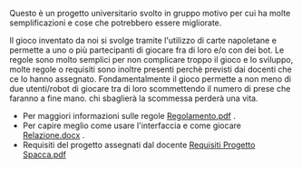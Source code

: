 Questo è un progetto universitario svolto in gruppo motivo per cui ha molte semplificazioni e cose che potrebbero essere migliorate.

Il gioco inventato da noi si svolge tramite l'utilizzo di carte napoletane e permette a uno o più partecipanti di giocare fra di loro e/o con dei bot. 
Le regole sono molto semplici per non complicare troppo il gioco e lo sviluppo, molte regole o requisiti sono inoltre presenti perchè previsti dai docenti che ce lo hanno assegnato. 
Fondamentalmente il gioco permette a non meno di due utenti/robot di giocare tra di loro scommettendo il numero di prese che faranno a fine mano. chi sbaglierà la scommessa perderà una vita.

* Per maggiori informazioni sulle regole [Regolamento.pdf](Documentazione/Regolamento.pdf) .
* Per capire meglio come usare l'interfaccia e come giocare [Relazione.docx](Documentazione/Relazione.docx) .
* Requisiti del progetto assegnati dal docente [Requisiti Progetto Spacca.pdf](https://github.com/mmaurii/GiocoCarte/files/15111031/Requisiti.Progetto.Spacca.pdf)
